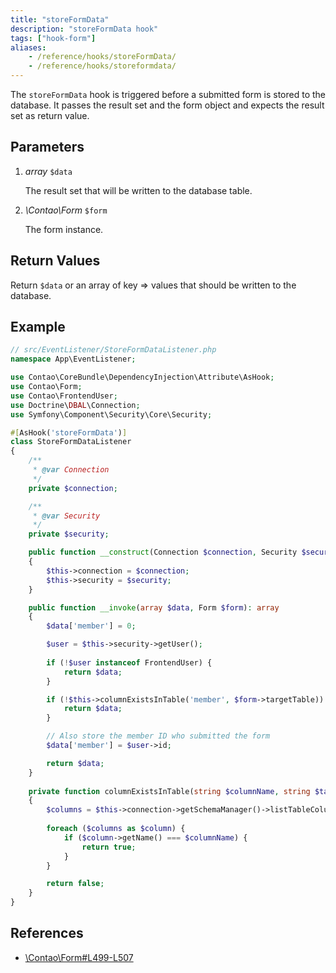 ```yaml
---
title: "storeFormData"
description: "storeFormData hook"
tags: ["hook-form"]
aliases:
    - /reference/hooks/storeFormData/
    - /reference/hooks/storeformdata/
---
```



The `storeFormData` hook is triggered before a submitted form is stored to the
database. It passes the result set and the form object and expects the result
set as return value.


## Parameters

1. *array* `$data`

    The result set that will be written to the database table.

2. *\Contao\Form* `$form`

    The form instance.


## Return Values

Return `$data` or an array of key => values that should be written to the
database.


## Example

```php
// src/EventListener/StoreFormDataListener.php
namespace App\EventListener;

use Contao\CoreBundle\DependencyInjection\Attribute\AsHook;
use Contao\Form;
use Contao\FrontendUser;
use Doctrine\DBAL\Connection;
use Symfony\Component\Security\Core\Security;

#[AsHook('storeFormData')]
class StoreFormDataListener
{
    /**
     * @var Connection
     */
    private $connection;

    /**
     * @var Security
     */
    private $security;

    public function __construct(Connection $connection, Security $security)
    {
        $this->connection = $connection;
        $this->security = $security;
    }

    public function __invoke(array $data, Form $form): array
    {
        $data['member'] = 0;

        $user = $this->security->getUser();
       
        if (!$user instanceof FrontendUser) {
            return $data;
        }   

        if (!$this->columnExistsInTable('member', $form->targetTable)) {
            return $data;
        }

        // Also store the member ID who submitted the form
        $data['member'] = $user->id;

        return $data;
    }
    
    private function columnExistsInTable(string $columnName, string $tableName): bool
    {
        $columns = $this->connection->getSchemaManager()->listTableColumns($tableName);
            
        foreach ($columns as $column) {
            if ($column->getName() === $columnName) {
                return true;
            }
        }

        return false;
    }
}
```


## References

* [\Contao\Form#L499-L507](https://github.com/contao/contao/blob/4.7.6/core-bundle/src/Resources/contao/forms/Form.php#L499-L507)
